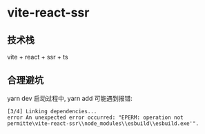 # vite-react-ssr

## 技术栈

vite + react + ssr + ts

## 合理避坑

yarn dev 启动过程中, yarn add 可能遇到报错:
```
[3/4] Linking dependencies...    
error An unexpected error occurred: "EPERM: operation not permitte\vite-react-ssr\\node_modules\\esbuild\\esbuild.exe'".
```